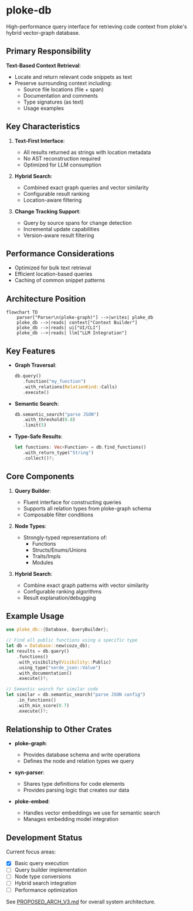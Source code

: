 # ploke-db

High-performance query interface for retrieving code context from ploke's hybrid vector-graph database.

## Primary Responsibility

**Text-Based Context Retrieval**:
- Locate and return relevant code snippets as text
- Preserve surrounding context including:
  - Source file locations (file + span)
  - Documentation and comments
  - Type signatures (as text)
  - Usage examples

## Key Characteristics

1. **Text-First Interface**:
   - All results returned as strings with location metadata
   - No AST reconstruction required
   - Optimized for LLM consumption

2. **Hybrid Search**:
   - Combined exact graph queries and vector similarity
   - Configurable result ranking
   - Location-aware filtering

3. **Change Tracking Support**:
   - Query by source spans for change detection
   - Incremental update capabilities
   - Version-aware result filtering

## Performance Considerations

- Optimized for bulk text retrieval
- Efficient location-based queries
- Caching of common snippet patterns

## Architecture Position

```mermaid
flowchart TD
    parser["Parser\n(ploke-graph)"] -->|writes| ploke_db
    ploke_db -->|reads| context["Context Builder"]
    ploke_db -->|reads| ui["UI/CLI"]
    ploke_db -->|reads| llm["LLM Integration"]
```

## Key Features

- **Graph Traversal**:
  ```rust
  db.query()
     .function("my_function")
     .with_relations(RelationKind::Calls)
     .execute()
  ```

- **Semantic Search**:
  ```rust
  db.semantic_search("parse JSON")
     .with_threshold(0.8)
     .limit(5)
  ```

- **Type-Safe Results**:
  ```rust
  let functions: Vec<Function> = db.find_functions()
     .with_return_type("String")
     .collect()?;
  ```

## Core Components

1. **Query Builder**:
   - Fluent interface for constructing queries
   - Supports all relation types from ploke-graph schema
   - Composable filter conditions

2. **Node Types**:
   - Strongly-typed representations of:
     - Functions
     - Structs/Enums/Unions
     - Traits/Impls
     - Modules

3. **Hybrid Search**:
   - Combine exact graph patterns with vector similarity
   - Configurable ranking algorithms
   - Result explanation/debugging

## Example Usage

```rust
use ploke_db::{Database, QueryBuilder};

// Find all public functions using a specific type
let db = Database::new(cozo_db);
let results = db.query()
    .functions()
    .with_visibility(Visibility::Public)
    .using_type("serde_json::Value")
    .with_documentation()
    .execute()?;

// Semantic search for similar code
let similar = db.semantic_search("parse JSON config")
    .in_functions()
    .with_min_score(0.7)
    .execute()?;
```

## Relationship to Other Crates

- **ploke-graph**:
  - Provides database schema and write operations
  - Defines the node and relation types we query

- **syn-parser**:
  - Shares type definitions for code elements
  - Provides parsing logic that creates our data

- **ploke-embed**:
  - Handles vector embeddings we use for semantic search
  - Manages embedding model integration

## Development Status

Current focus areas:
- [x] Basic query execution
- [ ] Query builder implementation
- [ ] Node type conversions
- [ ] Hybrid search integration
- [ ] Performance optimization

See [PROPOSED_ARCH_V3.md](../../PROPOSED_ARCH_V3.md) for overall system architecture.
